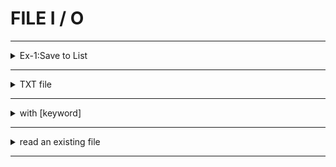 # FILE   I / O

<hr>

<details>
  <summary>Ex-1:Save to List </summary>

```python
names=[]

for _ in range(3):
    names.append(input("what's your name?"))

for name in sorted(names):
    print(f"hello, {name}")

```

</details>

<hr>

<details>
  <summary>TXT file </summary>

```python
    name = input("what is your name? ")
    
    file = open("names.txt","w",encoding="UTF-8" ) # w for create but override every time you run the code.
    file = open("names.txt","a",encoding="UTF-8" )# a for create and append every new data
    
    file.write(f"{name}\n")
    
    file.close()

```

</details>

<hr>

<details>
  <summary>with [keyword] </summary>

> with handle open and then close the file
> > pythonic

```python
    name = input("what is your name? ")
    
    with open("names.txt","a",encoding="UTF-8" ) as file:
        file.write(f"{name}\n")  

```

</details>

<hr>

<details>
  <summary>read an existing file</summary>

```python
    
    
    

```

</details>

<hr>
